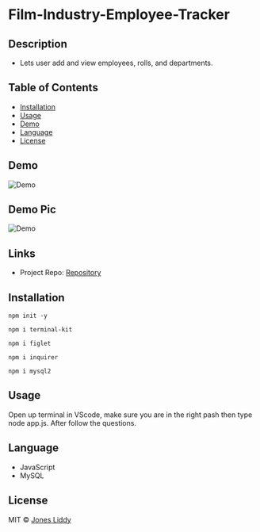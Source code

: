 # Film-Industry-Employee-Tracker


## Description
* Lets user add and view employees, rolls, and departments.

## Table of Contents

* [Installation](#Installation)
* [Usage](#Usage)
* [Demo](#Demo)
* [Language](#Language)
* [License](#License)

## Demo

  ![Demo](assets/demo-readme.gif)
  
## Demo Pic

  ![Demo](assets/screenshot.png)

## Links

* Project Repo: [Repository](https://github.com/jonesliddy77/README-Generator)

## Installation
``` 
npm init -y
```  
```
npm i terminal-kit
```
```
npm i figlet
```
```
npm i inquirer
```
```
npm i mysql2
```
## Usage
Open up terminal in VScode, make sure you are in the right pash then type node app.js. After follow the questions.

## Language

* JavaScript
* MySQL

## License

MIT © [Jones Liddy](https://github.com/jonesliddy77)

